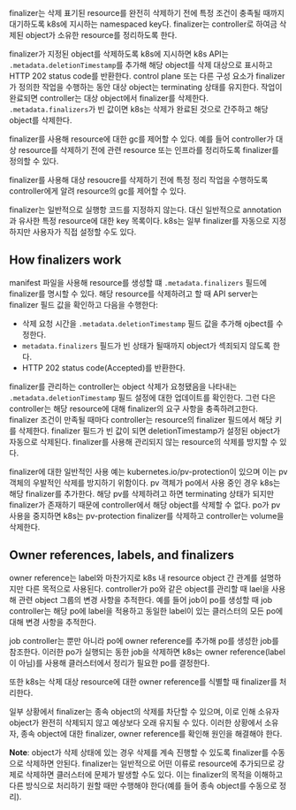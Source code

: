 finalizer는 삭제 표기된 resource를 완전히 삭제하기 전에 특정 조건이 충족될 때까지 대기하도록 k8s에 지시하는 namespaced key다. finalizer는 controller로 하여금 삭제된 object가 소유한 resource를 정리하도록 한다.

finalizer가 지정된 object를 삭제하도록 k8s에 지시하면 k8s API는 `.metadata.deletionTimestamp`를 추가해 해당 object를 삭제 대상으로 표시하고 HTTP 202 status code를 반환한다. control plane 또는 다른 구성 요소가 finalizer가 정의한 작업을 수행하는 동안 대상 object는 terminating 상태를 유지한다. 작업이 완료되면 controller는 대상 object에서 finalizer를 삭제한다. `.metadata.finalizers`가 빈 값이면 k8s는 삭제가 완료된 것으로 간주하고 해당 object를 삭제한다.

finalizer를 사용해 resource에 대한 gc를 제어할 수 있다. 예를 들어 controller가 대상 resource를 삭제하기 전에 관련 resource 또는 인프라를 정리하도록 finalizer를 정의할 수 있다.

finalizer를 사용해 대상 resoucre를 삭제하기 전에 특정 정리 작업을 수행하도록 controller에게 알려 resource의 gc를 제어할 수 있다.

finalizer는 일반적으로 실행항 코드를 지정하지 않는다. 대신 일반적으로 annotation과 유사한 특정 resource에 대한 key 목록이다. k8s는 일부 finalizer를 자동으로 지정하지만 사용자가 직접 설정할 수도 있다.

## How finalizers work
manifest 파일을 사용해 resource를 생성할 떄 `.metadata.finalizers` 필드에 finalizer를 명시할 수 있다. 해당 resource를 삭제하려고 할 때 API server는 finalizer 필드 값을 확인하고 다음을 수행한다:

- 삭제 요청 시간을 `.metadata.deletionTimestamp` 필드 값을 추가해 ojbect를 수정한다.
- `metadata.finalizers` 필드가 빈 상태가 될때까지 object가 섹죄되지 않도록 한다.
- HTTP 202 status code(Accepted)를 반환한다.

finalizer를 관리하는 controller는 object 삭제가 요청됐음을 나타내는 `.metadata.deletionTimestamp` 필드 설정에 대한 업데이트를 확인한다. 그런 다은 controller는 해당 resource에 대해 finalizer의 요구 사항을 충족하려고한다. finalizer 조건이 만족될 때마다 controller는 resource의 finalizer 필드에서 해당 키를 삭제한다. finalizer 필드가 빈 값이 되면 deletionTimestamp가 설정된 object가 자동으로 삭제된다. finalizer를 사용해 관리되지 않는 resource의 삭제를 방지할 수 있다.

finalizer에 대한 일반적인 사용 예는 kubernetes.io/pv-protection이 있으며 이는 pv 객체의 우발적인 삭제를 방지하기 위함이다. pv 객체가 po에서 사용 중인 경우 k8s는 해당 finalizer를 추가한다. 해당 pv를 삭제하려고 하면 terminating 상태가 되지만 finalizer가 존재하기 때문에 controller에서 해당 object를 삭제할 수 없다. po가 pv 사용을 중지하면 k8s는 pv-protection finalizer를 삭제하고 controller는 volume을 삭제한다.

## Owner references, labels, and finalizers
owner reference는 label와 마찬가지로 k8s 내 resource object 간 관계를 설명하지만 다른 목적으로 사용된다. controller가 po와 같은 object를 관리할 때 lael을 사용해 관련 object 그룹의 변경 사항을 추적한다. 예를 들어 job이 po를 생성할 때 job controller는 해당 po에 label을 적용하고 동일한 label이 있는 클러스터의 모든 po에 대해 변경 사항을 추적한다.

job controller는 뿐만 아니라 po에 owner reference를 추가해 po를 생성한 job를 참조한다. 이러한 po가 실행되는 동한 job을 삭제하면 k8s는 owner reference(label이 아님)를 사용해 클러스터에서 정리가 필요한 po를 결정한다.

또한 k8s는 삭제 대상 resource에 대한 owner reference를 식별할 때 finalizer를 처리한다.

일부 상황에서 finalizer는 종속 object의 삭제를 차단할 수 있으며, 이로 인해 소유자 object가 완전히 삭제되지 않고 예상보다 오래 유지될 수 있다. 이러한 상황에서 소유자, 종속 object에 대한 finalizer, owner reference를 확인해 원인을 해결해야 한다.

**Note**: object가 삭제 상태에 있는 경우 삭제를 계속 진행할 수 있도록 finalizer를 수동으로 삭제하면 안된다. finalizer는 일반적으로 어떤 이류로 resource에 추가되므로 강제로 삭제하면 클러스터에 문제가 발생할 수도 있다. 이는 finalizer의 목적을 이해하고 다른 방식으로 처리하기 원할 때만 수행해야 한다(예를 들어 종속 object를 수동으로 정리).